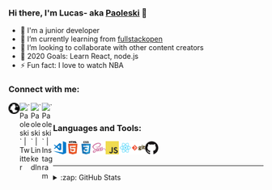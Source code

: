 ### Hi there, I'm Lucas- aka [Paoleski][website] 👋
- 🔭 I'm a junior developer
- 🌱 I’m currently learning from [fullstackopen][course]
- 👯 I’m looking to collaborate with other content creators
- 🥅 2020 Goals: Learn React, node.js
- ⚡ Fun fact: I love to watch NBA

<!-- ### Spotify Playing 🎧

[<img src="https://now-playing-`Paoleski`.vercel.app/api/spotify-playing" alt="`Paoleski` Spotify Playing" width="350" />](https://open.spotify.com/user/swyqyimdc12jajde4vpwd2x1b) -->

### Connect with me:

[<img align="left" alt="`Paoleski`" width="22px" src="https://raw.githubusercontent.com/iconic/open-iconic/master/svg/globe.svg" />][website]
[<img align="left" alt="`Paoleski` | Twitter" width="22px" src="https://cdn.jsdelivr.net/npm/simple-icons@v3/icons/twitter.svg" />][twitter]
[<img align="left" alt="`Paoleski` | LinkedIn" width="22px" src="https://cdn.jsdelivr.net/npm/simple-icons@v3/icons/linkedin.svg" />][linkedin]
[<img align="left" alt="`Paoleski` | Instagram" width="22px" src="https://cdn.jsdelivr.net/npm/simple-icons@v3/icons/instagram.svg" />][instagram]

<br />

### Languages and Tools:

<img align="left" alt="Visual Studio Code" width="26px" src="https://raw.githubusercontent.com/github/explore/80688e429a7d4ef2fca1e82350fe8e3517d3494d/topics/visual-studio-code/visual-studio-code.png" />
<img align="left" alt="HTML5" width="26px" src="https://raw.githubusercontent.com/github/explore/80688e429a7d4ef2fca1e82350fe8e3517d3494d/topics/html/html.png" />
<img align="left" alt="CSS3" width="26px" src="https://raw.githubusercontent.com/github/explore/80688e429a7d4ef2fca1e82350fe8e3517d3494d/topics/css/css.png" />
<img align="left" alt="Sass" width="26px" src="https://raw.githubusercontent.com/github/explore/80688e429a7d4ef2fca1e82350fe8e3517d3494d/topics/sass/sass.png" />
<img align="left" alt="JavaScript" width="26px" src="https://raw.githubusercontent.com/github/explore/80688e429a7d4ef2fca1e82350fe8e3517d3494d/topics/javascript/javascript.png" />
<img align="left" alt="React" width="26px" src="https://raw.githubusercontent.com/github/explore/80688e429a7d4ef2fca1e82350fe8e3517d3494d/topics/react/react.png" />
<img align="left" alt="Git" width="26px" src="https://raw.githubusercontent.com/github/explore/80688e429a7d4ef2fca1e82350fe8e3517d3494d/topics/git/git.png" />
<img align="left" alt="GitHub" width="26px" src="https://raw.githubusercontent.com/github/explore/78df643247d429f6cc873026c0622819ad797942/topics/github/github.png" />

<br />
<br />

---


<!-- <details>
  <summary>:zap: Recent GitHub Activity</summary>
  
<!--START_SECTION:activity-->
<!-- 1. 💪 Opened PR [#259](https://github.com/florinpop17/app-ideas/pull/259) in [florinpop17/app-ideas](https://github.com/florinpop17/app-ideas)
2. 🎉 Merged PR [#13](https://github.com/`Paoleski`/`Paoleski`/pull/13) in [`Paoleski`/`Paoleski`](https://github.com/`Paoleski`/`Paoleski`)
3. 💪 Opened PR [#13](https://github.com/`Paoleski`/`Paoleski`/pull/13) in [`Paoleski`/`Paoleski`](https://github.com/`Paoleski`/`Paoleski`)
4. 🎉 Merged PR [#12](https://github.com/`Paoleski`/`Paoleski`/pull/12) in [`Paoleski`/`Paoleski`](https://github.com/`Paoleski`/`Paoleski`)
5. 💪 Opened PR [#12](https://github.com/`Paoleski`/`Paoleski`/pull/12) in [`Paoleski`/`Paoleski`](https://github.com/`Paoleski`/`Paoleski`) -->
<!--END_SECTION:activity-->
<!-- 
</details> -->

<details>
  <summary>:zap: GitHub Stats</summary>

  <img align="left" alt="Paoleski's GitHub Stats" src="https://github-readme-stats.`Paoleski`.vercel.app/api?username=Paoleski&show_icons=true&hide_border=true" />

</details> 

[website]: https://github.com/Paoleski
[course]: http://fullstackopen.com
[twitter]: https://twitter.com/Paoleski
[instagram]: https://instagram.com/Paoleski
[linkedin]: https://www.linkedin.com/in/lucas-paoleschi-aa8672174/
[webdevplaylist]: https://www.youtube.com/playlist?list=PLkwxH9e_vrAJ0WbEsFA9W3I1W-g_BTsbt
[jsplaylist]: https://www.youtube.com/playlist?list=PLkwxH9e_vrALRJKu7wfXby3MKeflhTu6B
[cssplaylist]: https://www.youtube.com/playlist?list=PLkwxH9e_vrALSdvZuEh6gqQdmDoDIoqz4
[reactplaylist]: https://www.youtube.com/playlist?list=PLkwxH9e_vrAK4TdffpxKY3QGyHCpxFcQ0